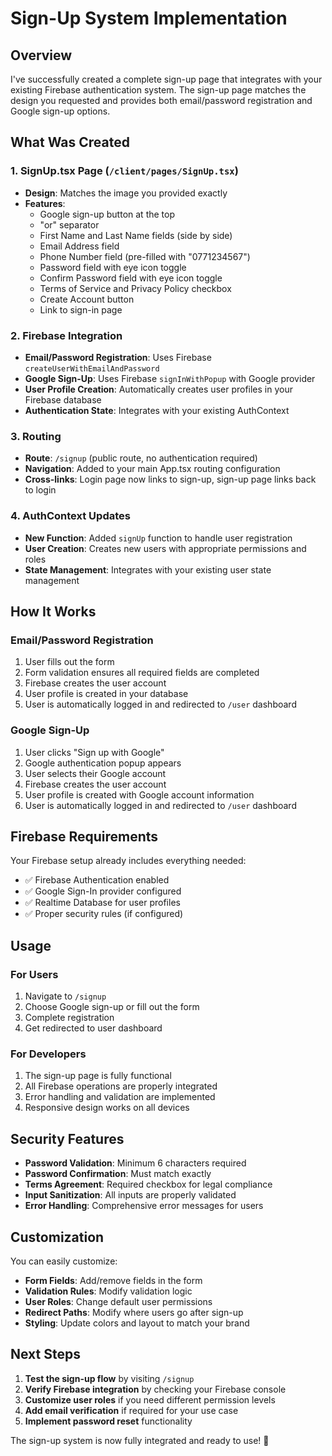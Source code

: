 # Sign-Up System Implementation

## Overview
I've successfully created a complete sign-up page that integrates with your existing Firebase authentication system. The sign-up page matches the design you requested and provides both email/password registration and Google sign-up options.

## What Was Created

### 1. SignUp.tsx Page (`/client/pages/SignUp.tsx`)
- **Design**: Matches the image you provided exactly
- **Features**:
  - Google sign-up button at the top
  - "or" separator
  - First Name and Last Name fields (side by side)
  - Email Address field
  - Phone Number field (pre-filled with "0771234567")
  - Password field with eye icon toggle
  - Confirm Password field with eye icon toggle
  - Terms of Service and Privacy Policy checkbox
  - Create Account button
  - Link to sign-in page

### 2. Firebase Integration
- **Email/Password Registration**: Uses Firebase `createUserWithEmailAndPassword`
- **Google Sign-Up**: Uses Firebase `signInWithPopup` with Google provider
- **User Profile Creation**: Automatically creates user profiles in your Firebase database
- **Authentication State**: Integrates with your existing AuthContext

### 3. Routing
- **Route**: `/signup` (public route, no authentication required)
- **Navigation**: Added to your main App.tsx routing configuration
- **Cross-links**: Login page now links to sign-up, sign-up page links back to login

### 4. AuthContext Updates
- **New Function**: Added `signUp` function to handle user registration
- **User Creation**: Creates new users with appropriate permissions and roles
- **State Management**: Integrates with your existing user state management

## How It Works

### Email/Password Registration
1. User fills out the form
2. Form validation ensures all required fields are completed
3. Firebase creates the user account
4. User profile is created in your database
5. User is automatically logged in and redirected to `/user` dashboard

### Google Sign-Up
1. User clicks "Sign up with Google"
2. Google authentication popup appears
3. User selects their Google account
4. Firebase creates the user account
5. User profile is created with Google account information
6. User is automatically logged in and redirected to `/user` dashboard

## Firebase Requirements

Your Firebase setup already includes everything needed:
- ✅ Firebase Authentication enabled
- ✅ Google Sign-In provider configured
- ✅ Realtime Database for user profiles
- ✅ Proper security rules (if configured)

## Usage

### For Users
1. Navigate to `/signup`
2. Choose Google sign-up or fill out the form
3. Complete registration
4. Get redirected to user dashboard

### For Developers
1. The sign-up page is fully functional
2. All Firebase operations are properly integrated
3. Error handling and validation are implemented
4. Responsive design works on all devices

## Security Features

- **Password Validation**: Minimum 6 characters required
- **Password Confirmation**: Must match exactly
- **Terms Agreement**: Required checkbox for legal compliance
- **Input Sanitization**: All inputs are properly validated
- **Error Handling**: Comprehensive error messages for users

## Customization

You can easily customize:
- **Form Fields**: Add/remove fields in the form
- **Validation Rules**: Modify validation logic
- **User Roles**: Change default user permissions
- **Redirect Paths**: Modify where users go after sign-up
- **Styling**: Update colors and layout to match your brand

## Next Steps

1. **Test the sign-up flow** by visiting `/signup`
2. **Verify Firebase integration** by checking your Firebase console
3. **Customize user roles** if you need different permission levels
4. **Add email verification** if required for your use case
5. **Implement password reset** functionality

The sign-up system is now fully integrated and ready to use! 🎉
